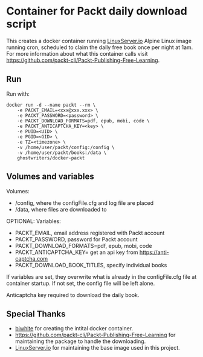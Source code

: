 
# Container for Packt daily download script #

This creates a docker container running  [LinuxServer.io](https://www.linuxserver.io/) Alpine Linux image running cron, scheduled to claim the daily free book once per night at 1am. For more information about what this container calls visit <https://github.com/packt-cli/Packt-Publishing-Free-Learning>.

## Run ##

Run with:

```
docker run -d --name packt --rm \
    -e PACKT_EMAIL=<xxx@xxx.xxx> \
    -e PACKT_PASSWORD=<password> \
    -e PACKT_DOWNLOAD_FORMATS=pdf, epub, mobi, code \
    -e PACKT_ANTICAPTCHA_KEY=<key> \
    -e PUID=<UID> \
    -e PGID=<GID> \
    -e TZ=<timezone> \
    -v /home/user/packt/config:/config \
    -v /home/user/packt/books:/data \
    ghostwriters/docker-packt
```

## Volumes and variables ##

Volumes:

- /config, where the configFile.cfg and log file are placed
- /data, where files are downloaded to

OPTIONAL: Variables:

- PACKT_EMAIL, email address registered with Packt account
- PACKT_PASSWORD, password for Packt account
- PACKT_DOWNLOAD_FORMATS=pdf, epub, mobi, code
- PACKT_ANTICAPTCHA_KEY= get an api key from <https://anti-captcha.com>
- PACKT_DOWNLOAD_BOOK_TITLES, specify individual books

If variables are set, they overwrite what is already in the configFile.cfg file at container startup.
If not set, the config file will be left alone.

Anticaptcha key required to download the daily book.

## Special Thanks ##

- [biwhite](https://github.com/biwhite)  for creating the intital docker container.
- <https://github.com/packt-cli/Packt-Publishing-Free-Learning> for maintaining the package to handle the downloading.
- [LinuxServer.io](https://www.linuxserver.io/) for maintaining the base image used in this project.
